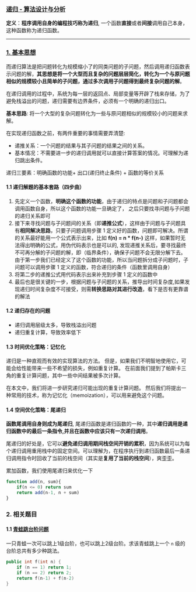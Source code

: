 ### [递归 - 算法设计与分析](#)

**定义**：**程序调用自身的编程技巧称为递归**, 一个函数**直接**或者**间接**调用自己本身，这种函数称为递归函数。

------------------------



### [1. 基本思想](#)

而递归算法是把问题转化为规模缩小了的同类问题的子问题，然后调用递归函数表示问题的解，**其思想是将一个大型而且复杂的问题层层简化，转化为一个与原问题相似的规模较小且简单的子问题，通过多次调用子问题得到最终复杂问题的解**。

在递归调用的过程中，系统为每一层的返回点、局部变量等开辟了栈来存储，为了避免栈溢出的问题，递归需要有边界条件，必须有一个明确的递归出口。



**基本思路**: 将一个大型的复杂问题转化为一些与原问题相似的规模较小的问题来求解。

在实现递归函数之前，有两件重要的事情需要弄清楚:
* 递推关系：一个问题的结果与其子问题的结果之间的关系。
* 基本情况：不需要进一步的递归调用就可以直接计算答案的情况。可理解为递归跳出条件。



递归三要素：明确函数的功能+ 出口(递归终止条件) + 函数的等价关系



#### 1.1 递归解题的基本套路（四步曲）

1. 先定义一个函数，**明确这个函数的功能**，由于递归的特点是问题和子问题都会调用函数自身，所以这个函数的功能一旦确定了， 之后只要找寻问题与子问题的递归关系即可
2. 接下来寻找问题与子问题间的关系（即**递推公式**），这样由于问题与子问题具有**相同解决思路**，只要子问题调用步骤 1 定义好的函数，问题即可解决。所谓的关系最好能用一个公式表示出来，比如 **f(n) = n \* f(n-)** 这样，如果暂时无法得出明确的公式，用伪代码表示也是可以的, 发现递推关系后，要寻找最终不可再分解的子问题的解，即（临界条件），确保子问题不会无限分解下去。由于第一步我们已经定义了这个函数的功能，所以当问题拆分成子问题时，子问题可以调用步骤 1 定义的函数，符合递归的条件（函数里调用自身）
3. 将第二步的递推公式用代码表示出来补充到步骤 1 定义的函数中
4. 最后也是很关键的一步，根据问题与子问题的关系，推导出时间复杂度,如果发现递归时间复杂度不可接受，则需**转换思路对其进行改造**，看下是否有更靠谱的解法





#### 1.2 递归存在的问题

- 递归调用层级太多，导致栈溢出问题
- 递归重复计算，导致效率低下



#### 1.3 时间优化策略：记忆化

递归是一种直观而有效的实现算法的方法。 但是，如果我们不明智地使用它，可能会给性能带来一些不希望的损失，例如重复计算。 在前面我们提到了帕斯卡三角的重复计算问题，其中一些中间结果被多次计算。

在本文中，我们将进一步研究递归可能出现的重复计算问题。 然后我们将提出一种常用的技术，称为记忆化（memoization），可以用来避免这个问题。



#### 1.4 空间优化策略：尾递归

**函数尾调用自身则成为尾递归**, 尾递归函数是递归函数的一种，其中**递归调用是递归函数中的最后一条指令,并且在函数中应该只有一次递归调用**。



尾递归的好处是，它可以**避免递归调用期间栈空间开销的累积**，因为系统可以为每个递归调用重用栈中的固定空间。可以理解为，在程序执行到递归函数最后一条递归调用指令时回收了当前的栈空间（其实是**复用了当前的栈空间**），爽歪歪。

累加函数，我们使用尾递归来优化一下

```javascript
function add(n, sum){
    if(n <= 0) return sum
    return add(n-1, n + sum)
}
```



### 2. 相关题目



#### 1.1 [青蛙跳台阶问题](https://leetcode.cn/problems/qing-wa-tiao-tai-jie-wen-ti-lcof/)

一只青蛙一次可以跳上1级台阶，也可以跳上2级台阶。求该青蛙跳上一个 `n` 级的台阶总共有多少种跳法。



```cpp
public int f(int n) {
    if (n == 1) return 1;
    if (n == 2) return 2;
    return f(n-1) + f(n-2)
}
```

